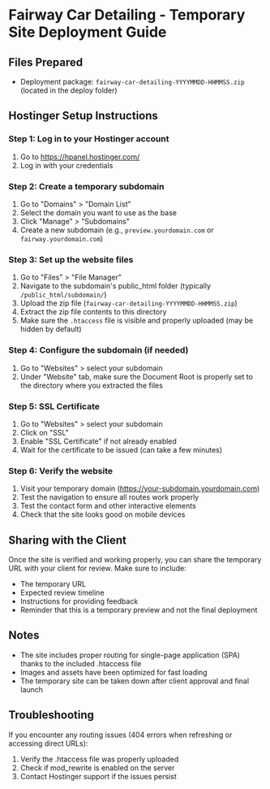 # Fairway Car Detailing - Temporary Site Deployment Guide

## Files Prepared
- Deployment package: `fairway-car-detailing-YYYYMMDD-HHMMSS.zip` (located in the deploy folder)

## Hostinger Setup Instructions

### Step 1: Log in to your Hostinger account
1. Go to https://hpanel.hostinger.com/
2. Log in with your credentials

### Step 2: Create a temporary subdomain
1. Go to "Domains" > "Domain List"
2. Select the domain you want to use as the base
3. Click "Manage" > "Subdomains"
4. Create a new subdomain (e.g., `preview.yourdomain.com` or `fairway.yourdomain.com`)

### Step 3: Set up the website files
1. Go to "Files" > "File Manager"
2. Navigate to the subdomain's public_html folder (typically `/public_html/subdomain/`)
3. Upload the zip file (`fairway-car-detailing-YYYYMMDD-HHMMSS.zip`)
4. Extract the zip file contents to this directory
5. Make sure the `.htaccess` file is visible and properly uploaded (may be hidden by default)

### Step 4: Configure the subdomain (if needed)
1. Go to "Websites" > select your subdomain
2. Under "Website" tab, make sure the Document Root is properly set to the directory where you extracted the files

### Step 5: SSL Certificate
1. Go to "Websites" > select your subdomain
2. Click on "SSL"
3. Enable "SSL Certificate" if not already enabled
4. Wait for the certificate to be issued (can take a few minutes)

### Step 6: Verify the website
1. Visit your temporary domain (https://your-subdomain.yourdomain.com)
2. Test the navigation to ensure all routes work properly
3. Test the contact form and other interactive elements
4. Check that the site looks good on mobile devices

## Sharing with the Client
Once the site is verified and working properly, you can share the temporary URL with your client for review. Make sure to include:
- The temporary URL
- Expected review timeline
- Instructions for providing feedback
- Reminder that this is a temporary preview and not the final deployment

## Notes
- The site includes proper routing for single-page application (SPA) thanks to the included .htaccess file
- Images and assets have been optimized for fast loading
- The temporary site can be taken down after client approval and final launch

## Troubleshooting
If you encounter any routing issues (404 errors when refreshing or accessing direct URLs):
1. Verify the .htaccess file was properly uploaded
2. Check if mod_rewrite is enabled on the server
3. Contact Hostinger support if the issues persist
